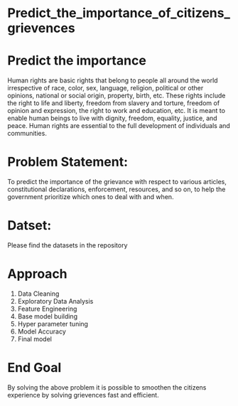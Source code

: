 # Predict_the_importance_of_citizens_grievences
# Predict the importance
Human rights are basic rights that belong to people all around the world irrespective of race, color, sex, language, religion, political or other opinions, national or social origin, property, birth, etc. These rights include the right to life and liberty, freedom from slavery and torture, freedom of opinion and expression, the right to work and education, etc. It is meant to enable human beings to live with dignity, freedom, equality, justice, and peace. Human rights are essential to the full development of individuals and communities.

# Problem Statement:

  To predict the importance of the grievance with respect to various articles, constitutional declarations, enforcement, resources, and so on, to help the government prioritize which ones to deal with and when.
  
 # Datset:
  Please find the datasets in the repository
 
 # Approach
 1) Data Cleaning 
 2) Exploratory Data Analysis
 3) Feature Engineering
 4) Base model building
 5) Hyper parameter tuning
 7) Model Accuracy
 6) Final model
 
 # End Goal
 By solving the above problem it is possible to smoothen the citizens experience by solving grievences fast and efficient.
 
